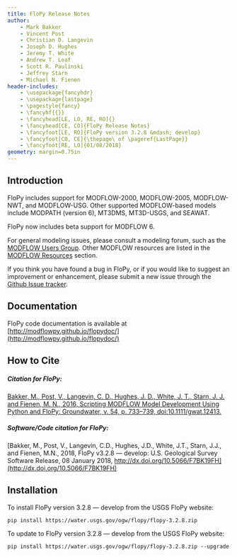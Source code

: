 ```yaml
---
title: FloPy Release Notes
author:
    - Mark Bakker
    - Vincent Post
    - Christian D. Langevin
    - Joseph D. Hughes
    - Jeremy T. White
    - Andrew T. Leaf
    - Scott R. Paulinski
    - Jeffrey Starn
    - Michael N. Fienen
header-includes:
    - \usepackage{fancyhdr}
    - \usepackage{lastpage}
    - \pagestyle{fancy}
    - \fancyhf{{}}
    - \fancyhead[LE, LO, RE, RO]{}
    - \fancyhead[CE, CO]{FloPy Release Notes}
    - \fancyfoot[LE, RO]{FloPy version 3.2.8 &mdash; develop}
    - \fancyfoot[CO, CE]{\thepage\ of \pageref{LastPage}}
    - \fancyfoot[RE, LO]{01/08/2018}
geometry: margin=0.75in
---
```


Introduction
-----------------------------------------------

FloPy includes support for MODFLOW-2000, MODFLOW-2005, MODFLOW-NWT, and MODFLOW-USG. Other supported MODFLOW-based models include MODPATH (version 6), MT3DMS, MT3D-USGS,  and SEAWAT.

FloPy now includes beta support for MODFLOW 6.  

For general modeling issues, please consult a modeling forum, such as the [MODFLOW Users Group](https://groups.google.com/forum/#!forum/modflow).  Other MODFLOW resources are listed in the [MODFLOW Resources](https://github.com/modflowpy/flopy#modflow-resources) section.

If you think you have found a bug in FloPy, or if you would like to suggest an improvement or enhancement, please submit a new issue through the [Github Issue tracker](https://github.com/modflowpy/flopy/issues).


Documentation
-----------------------------------------------

FloPy code documentation is available at [http://modflowpy.github.io/flopydoc/](http://modflowpy.github.io/flopydoc/)


How to Cite
-----------------------------------------------

##### ***Citation for FloPy:***

[Bakker, M., Post, V., Langevin, C. D., Hughes, J. D., White, J. T., Starn, J. J. and Fienen, M. N., 2016, Scripting MODFLOW Model Development Using Python and FloPy: Groundwater, v. 54, p. 733–739, doi:10.1111/gwat.12413.](http://dx.doi.org/10.1111/gwat.12413)

##### ***Software/Code citation for FloPy:***

[Bakker, M., Post, V., Langevin, C.D., Hughes, J.D., White, J.T., Starn, J.J., and Fienen, M.N., 2018, FloPy v3.2.8 &mdash; develop: U.S. Geological Survey Software Release, 08 January 2018, http://dx.doi.org/10.5066/F7BK19FH](http://dx.doi.org/10.5066/F7BK19FH)


Installation
-----------------------------------------------
To install FloPy version 3.2.8 &mdash; develop from the USGS FloPy website:
```
pip install https://water.usgs.gov/ogw/flopy/flopy-3.2.8.zip
```

To update to FloPy version 3.2.8 &mdash; develop from the USGS FloPy website:
```
pip install https://water.usgs.gov/ogw/flopy/flopy-3.2.8.zip --upgrade
```
